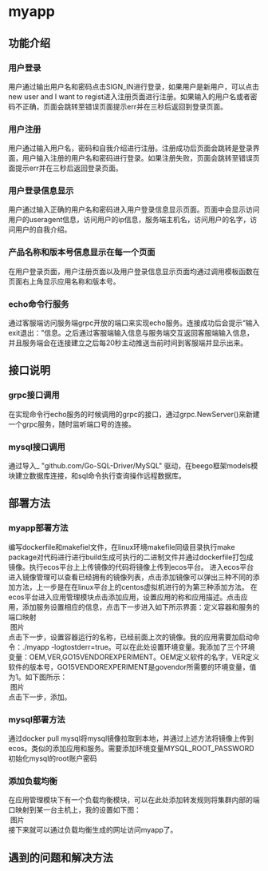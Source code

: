 # myapp
## 功能介绍
### 用户登录
用户通过输出用户名和密码点击SIGN_IN进行登录，如果用户是新用户，可以点击new user and I want to regist进入注册页面进行注册。如果输入的用户名或者密码不正确，页面会跳转至错误页面提示err并在三秒后返回到登录页面。
### 用户注册
用户通过输入用户名，密码和自我介绍进行注册。注册成功后页面会跳转是登录界面，用户输入注册的用户名和密码进行登录。如果注册失败，页面会跳转至错误页面提示err并在三秒后返回登录页面。
### 用户登录信息显示
用户通过输入正确的用户名和密码进入用户登录信息显示页面。页面中会显示访问用户的useragent信息，访问用户的ip信息，服务端主机名，访问用户的名字，访问用户的自我介绍。
### 产品名称和版本号信息显示在每一个页面
在用户登录页面，用户注册页面以及用户登录信息显示页面均通过调用模板函数在页面右上角显示应用名称和版本号。
### echo命令行服务
通过客服端访问服务端grpc开放的端口来实现echo服务。连接成功后会提示“输入exit退出：”信息。之后通过客服端输入信息与服务端交互返回客服端输入信息，并且服务端会在连接建立之后每20秒主动推送当前时间到客服端并显示出来。
## 接口说明
### grpc接口调用
在实现命令行echo服务的时候调用的grpc的接口，通过grpc.NewServer()来新建一个grpc服务，随时监听端口号的连接。
### mysql接口调用
通过导入_ "github.com/Go-SQL-Driver/MySQL" 驱动，在beego框架models模块建立数据库连接，和sql命令执行查询操作远程数据库。
## 部署方法
### myapp部署方法
编写dockerfile和makefiel文件，在linux环境makefile同级目录执行make package对代码进行进行build生成可执行的二进制文件并通过dockerfile打包成镜像。执行ecos平台上上传镜像的代码将镜像上传到ecos平台。
进入ecos平台进入镜像管理可以查看已经拥有的镜像列表，点击添加镜像可以弹出三种不同的添加方法，上一步是在在linux平台上的centos虚拟机进行的为第三种添加方法。 
在ecos平台进入应用管理模块点击添加应用，设置应用的称和应用描述。点击应用，添加服务设置相应的信息，点击下一步进入如下所示界面：定义容器和服务的端口映射<br>
  图片<br>
点击下一步，设置容器运行的名称，已经前面上次的镜像。我的应用需要加启动命令：./myapp -logtostderr=true。可以在此处设置环境变量。我添加了三个环境变量：OEM,VER,GO15VENDOREXPERIMENT。OEM定义软件的名字，VER定义软件的版本号，GO15VENDOREXPERIMENT是govendor所需要的环境变量，值为1。如下图所示：<br>
  图片<br>
点击下一步，添加。
### mysql部署方法
通过docker pull mysql将mysql镜像拉取到本地，并通过上述方法将镜像上传到ecos。类似的添加应用和服务。需要添加环境变量MYSQL_ROOT_PASSWORD初始化mysql的root账户密码
### 添加负载均衡
在应用管理模块下有一个负载均衡模块，可以在此处添加转发规则将集群内部的端口映射到某一台主机上，我的设置如下图：<br>
  图片<br>
接下来就可以通过负载均衡生成的网址访问myapp了。
## 遇到的问题和解决方法
